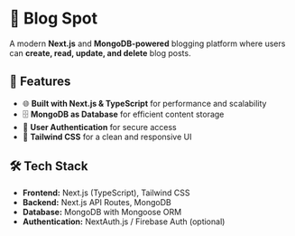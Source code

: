 # 📝 Blog Spot  

A modern **Next.js** and **MongoDB-powered** blogging platform where users can **create, read, update, and delete** blog posts.  

## 🚀 Features  
- 🌐 **Built with Next.js & TypeScript** for performance and scalability  
- 🗄️ **MongoDB as Database** for efficient content storage  
- 🔐 **User Authentication** for secure access
- 🎨 **Tailwind CSS** for a clean and responsive UI  

## 🛠 Tech Stack  
- **Frontend:** Next.js (TypeScript), Tailwind CSS  
- **Backend:** Next.js API Routes, MongoDB  
- **Database:** MongoDB with Mongoose ORM  
- **Authentication:** NextAuth.js / Firebase Auth (optional)  

